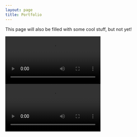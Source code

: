 ```yaml
---
layout: page
title: Portfolio
---
```


<p class="message">  
  This page will also be filled with some cool stuff, but not yet!
</p>

<div class = "movieRow">
  <video class="famousMovie" src="../public/videos/phq4.mov" controls></video>
  <video class="famousMovie" src="../public/videos/albumatic.mov" controls></video>
</div>
